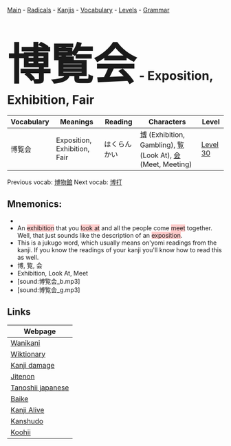 <style> bigfont {font-size: 100px}</style>
[Main](../README.md) -
[Radicals](../radicals.md) -
[Kanjis](../kanjis.md) -
[Vocabulary](../vocabulary.md) -
[Levels](../levels.md) -
[Grammar](../grammar.md)
# <bigfont> 博覧会</bigfont> - Exposition, Exhibition, Fair 

| Vocabulary | Meanings | Reading | Characters | Level |
| --- | --- | --- | --- | --- |
| 博覧会 | Exposition, Exhibition, Fair | はくらんかい |  [博](../kanjis/博.md) (Exhibition, Gambling), [覧](../kanjis/覧.md) (Look At), [会](../kanjis/会.md) (Meet, Meeting) | [Level 30](../levels/wk_level30.md) |

Previous vocab: [博物館](博物館.md) Next vocab: [博打](博打.md) 

## Mnemonics:

* 
* An <span style="background-color:#ffcccb"> exhibition</span> that you <span style="background-color:#ffcccb"> look at</span> and all the people come <span style="background-color:#ffcccb"> meet</span> together. Well, that just sounds like the description of an <span style="background-color:#ffcccb"> exposition</span>.
* This is a jukugo word, which usually means on'yomi readings from the kanji. If you know the readings of your kanji you'll know how to read this as well.
* 博, 覧, 会
* Exhibition, Look At, Meet
* [sound:博覧会_b.mp3]
* [sound:博覧会_g.mp3]


## Links 

| Webpage |
| --- |
| [Wanikani          ](https://www.wanikani.com/kanji/博覧会) |
| [Wiktionary        ](https://en.wiktionary.org/wiki/博覧会) |
| [Kanji damage      ](http://www.kanjidamage.com/kanji/search?utf8=✓&q=博覧会) |
| [Jitenon           ](https://jitenon.com/kanji/博覧会) |
| [Tanoshii japanese ](https://www.tanoshiijapanese.com/dictionary/kanji.cfm?k=博覧会) |
| [Baike             ](https://baike.baidu.com/item/博覧会) |
| [Kanji Alive       ](https://app.kanjialive.com/博覧会) |
| [Kanshudo          ](https://www.kanshudo.com/searchmn?q=博覧会) |
| [Koohii            ](https://kanji.koohii.com/study/kanji/博覧会) |
